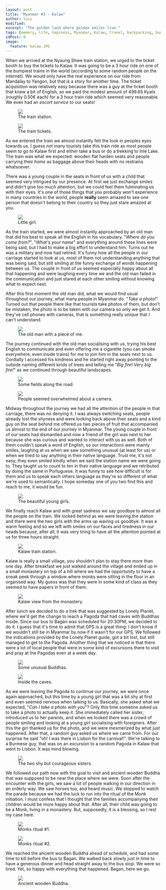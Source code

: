 ```yaml
---
layout: post
title: "Myanmar #3 - Kalaw"
author: luis
modified:
excerpt: "The golden land where golden smiles live."
tags: [memory, life, hapiness, Myanmar, Kalaw, travel, backpacking, budget, asia]
idPost: 8
image:
  feature: kalaw.JPG
---
```


When we arrived at the Nyaung Shwe train station, we urged to the ticket booth to buy the tickets to Kalaw. It was going to be a 3 hour ride on one of the bumpiest trains in the world (according to some random people on the internet). We would only have the real experience on our ride from Mandalay to Yangon, but that is a story for another time. The ticket acquisition was relatively easy because there was a guy at the ticket booth that knew a bit of English, so we paid the modest amount of 499.65 Kyats (roughly 0.50€ each) for a 3 hour train ride which seemed very reasonable. We even had an <i>escort service</i> to our seats!


<figure>
	<a href="../images/myanmar/4Kalaw/trainstation.JPG"><img src="../images/myanmar/4Kalaw/trainstation.JPG"></a>
	<figcaption>The train station.</figcaption>
</figure>

<figure>
	<a href="../images/myanmar/4Kalaw/tickets.JPG"><img src="../images/myanmar/4Kalaw/tickets.JPG"></a>
	<figcaption>The train tickets.</figcaption>
</figure>


As we entered the train we almost instantly felt the look in peoples eyes towards us. I guess not many tourists take this train ride as most people seem to go to Kalaw first and either take a bus or do a trekking to Inle Lake. The train was what we expected: wooden flat harden seats and people carrying their <i>home</i> as baggage above their heads with no restrains whatsoever.

There was a young couple in the seats in front of us with a child that seemed very intrigued by our presence. At first we just exchange smiles and didn't give too much attention, but we could feel them fulminating us with their eyes. It's one of those things that you probably won't experience in many countries in the world, people <b>really</b> seem amazed to see one person that doesn't belong to their country so they just stare amazed at you.


<figure>
	<a href="../images/myanmar/4Kalaw/train1.JPG"><img src="../images/myanmar/4Kalaw/train1.JPG"></a>
	<figcaption>Little girl.</figcaption>
</figure>


As the train started, we were almost instantly approached by an old man that did his best to speak all the English in his vocabulary. "<i>Where do you come from?</i>", "<i>What's your name</i>" and everything around these lines were being said, but I had to make a big effort to understand him. Turns out he was a military and now had retired. It's funny how all the people in our carriage started to look at us, most of them not understanding anything that was being said, but still smiling at the funny exchange of words happening between us. The couple in front of us seemed especially happy about all that happening and were laughing every time we and the old man failed in the communication and just stared at each other smiling without knowing what to expect next.

After this first moment the old man did, what we would find usual throughout our journey, what many people in Myanmar do. "<i>Take a photo!</i>" Turned out that people there like that tourists take photos of them, but don't be mistaken, the photo is to be taken with our camera so only we get it. And they've cell phones with cameras, that is something really unique that I can't understand.


<figure>
	<a href="../images/myanmar/4Kalaw/train2.JPG"><img src="../images/myanmar/4Kalaw/train2.JPG"></a>
	<figcaption>The old man with a piece of me.</figcaption>
</figure>


The journey continued with the old man socialising with us, trying his best English to communicate and even offering me a cigarette (you can smoke everywhere, even inside trains) for me to join him in the seats next to us. Cordially I accessed his kindness and he started right away pointing to the outside naming different kinds of trees and telling me "<i>Big fire! Very big fire!</i>" as we continued through beautiful landscapes.


<figure>
	<a href="../images/myanmar/4Kalaw/train3.JPG"><img src="../images/myanmar/4Kalaw/train3.JPG"></a>
	<figcaption>Some fields along the road.</figcaption>
</figure>


<figure>
	<a href="../images/myanmar/4Kalaw/train4.JPG"><img src="../images/myanmar/4Kalaw/train4.JPG"></a>
	<figcaption>People seemed overwhelmed about a camera.</figcaption>
</figure>


Midway throughout the journey we had all the attention of the people in that carriage, there was no denying it. I was always switching seats, people already lost the shyness and were looking back above their seats and a kind guy on the seat behind me offered us two pieces of fruit that accompanied us almost to the end of our journey in Myanmar. The young couple in front of our seats had dismantled and now a friend of the girl was next to her because she was curious and wanted to interact with us as well.
Both of them couldn't speak a word of English, so our interactions were mainly smiles, laughing at us when we saw something unusual (at least for us) or when we tried to say anything in their native language. Trust me, it's not easy, they even smiled kindly when we said the station name we were going to. They taught us to count to ten in their native language and we retributed by doing the same in Portuguese. It was funny to see how difficult is for them and us to speak each others language as they're so different of what we're used to semantically. I hope someday one of you two find this and reach to me, it would be fun.


<figure>
	<a href="../images/myanmar/4Kalaw/train5.JPG"><img src="../images/myanmar/4Kalaw/train5.JPG"></a>
	<figcaption>The beautiful young girls.</figcaption>
</figure>


We finally reach Kalaw and with great sadness we say goodbye to almost all the people on the train. We looked behind as we were leaving the station and there were the two girls with the arms up waving us goodbye. It was a warm feeling and so we left with smiles on our faces and tiredness in our heads because, after all, it was very tiring to have all the attention pointed at us for three hours straight.


<figure>
	<a href="../images/myanmar/4Kalaw/train6.JPG"><img src="../images/myanmar/4Kalaw/train6.JPG"></a>
	<figcaption>Kalaw train station.</figcaption>
</figure>


Kalaw is really a small village, you shouldn't plan to stay there more than one day. After breakfast we just walked around the village and ended up in a small monastery on top of a hill where we had the opportunity to have a sneak peek through a window where monks were sitting in the floor in an organised way. My guess was that they were in some kind of class as they seemed to have papers in front of them.


<figure>
	<a href="../images/myanmar/4Kalaw/kalaw1.JPG"><img src="../images/myanmar/4Kalaw/kalaw1.JPG"></a>
	<figcaption>Kalaw view from the monastery.</figcaption>
</figure>


After lunch we decided to do a trek that was suggested by Lonely Planet, where we'd get the change to reach a Pagoda that had caves with Buddhas inside. Since our bus to Bagan was scheduled for 20:30PM, we decided to do it. I guess that it's time to admit that GPS is a great thing. I don't know if we wouldn't still be in Myanmar by now if it wasn't for our GPS. We followed the indications provided by the Lonely Planet guide, got a bit lost, but still managed to get to the Pagoda.
Another thing that we noticed is that there were a lot of local people that were in some kind of excursions there to visit and pray at the Pagodas even at a week day.


<figure>
	<a href="../images/myanmar/4Kalaw/kalaw2.JPG"><img src="../images/myanmar/4Kalaw/kalaw2.JPG"></a>
	<figcaption>Some unusual Buddhas.</figcaption>
</figure>


<figure>
	<a href="../images/myanmar/4Kalaw/kalaw3.JPG"><img src="../images/myanmar/4Kalaw/kalaw3.JPG"></a>
	<figcaption>Inside the caves.</figcaption>
</figure>


As we were leaving the Pagoda to continue our journey, we were once again approached, but this time by a young girl that was a bit shy at first and even seemed nervous when talking to us. Basically, she asked what we expected, "<i>Can I take a photo with you</i>"? Only this time someone asked us to take a photo to actually keep it. She immediately called her sister, introduced us to her parents, and when we looked there was a crowd of people smiling and looking at a young girl socialising with foreigners. After this the girl thanked us for the photo, and we were mesmerized by what just happened. After that, a random guy asked us where we came from. For our surprise he said "oh! I was there in Lisbon for the carnival!". We're talking to a Burmese guy, that was on an excursion to a random Pagoda in Kalaw that went to Lisbon. It was mind blowing.


<figure>
	<a href="../images/myanmar/4Kalaw/kalaw4.JPG"><img src="../images/myanmar/4Kalaw/kalaw4.JPG"></a>
	<figcaption>The two shy but courageous sisters.</figcaption>
</figure>


We followed our path now with the goal to visit and ancient wooden Buddha that was supposed to be near the place where we were. Soon after the encounter with the girls, we saw a lot of people walking in our direction in an orderly way. We saw horses too, and heard music. We stopped to watch the parade because we had the luck to run into the ritual of the Monk initiation. I must confess that I thought that the families accompanying their children would be more happy about that. After all, their child was going to be a Monk, living in a monastery. But, supposedly, it is a blessing, so I rest my case here.


<figure>
	<a href="../images/myanmar/4Kalaw/kalaw5.JPG"><img src="../images/myanmar/4Kalaw/kalaw5.JPG"></a>
	<figcaption>Monks ritual #1.</figcaption>
</figure>

<figure>
	<a href="../images/myanmar/4Kalaw/kalaw6.JPG"><img src="../images/myanmar/4Kalaw/kalaw6.JPG"></a>
	<figcaption>Monks ritual #2.</figcaption>
</figure>


We reached the ancient wooden Buddha ahead of schedule, and had some time to kill before the bus to Bagan. We walked back slowly just in time to have a generous dinner and head straight away to the bus stop. We were so tired. Yet, so happy with everything that happened. Bagan, here we go.


<figure>
	<a href="../images/myanmar/4Kalaw/kalaw7.JPG"><img src="../images/myanmar/4Kalaw/kalaw7.JPG"></a>
	<figcaption>Ancient wooden Buddha.</figcaption>
</figure>